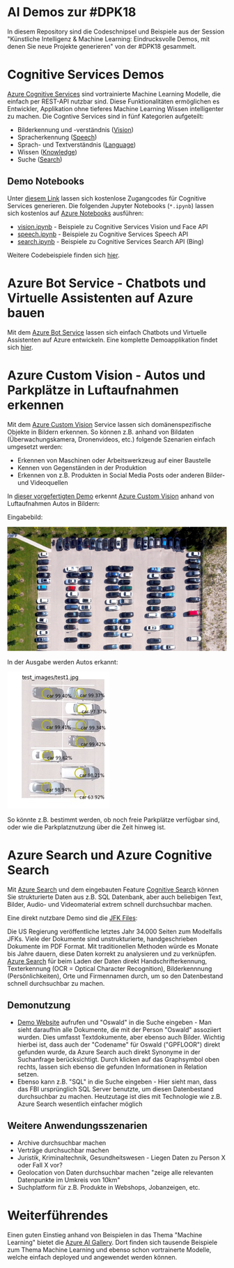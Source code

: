 #  AI Demos zur #DPK18

In diesem Repository sind die Codeschnipsel und Beispiele aus der Session "Künstliche Intelligenz & Machine Learning: Eindrucksvolle Demos, mit denen Sie neue Projekte generieren" von der #DPK18 gesammelt.


# Cognitive Services Demos

[Azure Cognitive Services](https://azure.microsoft.com/en-us/services/cognitive-services/) sind vortrainierte Machine Learning Modelle, die einfach per REST-API nutzbar sind. Diese Funktionalitäten ermöglichen es Entwickler, Applikation ohne tieferes Machine Learning Wissen intelligenter zu machen. Die Cogntive Services sind in fünf Kategorien aufgeteilt:

* Bilderkennung und -verständnis ([Vision](https://azure.microsoft.com/en-us/services/cognitive-services/directory/vision/))
* Spracherkennung ([Speech](https://azure.microsoft.com/en-us/services/cognitive-services/directory/speech/))
* Sprach- und Textverständnis ([Language](https://azure.microsoft.com/en-us/services/cognitive-services/directory/lang/))
* Wissen ([Knowledge](https://azure.microsoft.com/en-us/services/cognitive-services/directory/know/))
* Suche ([Search](https://azure.microsoft.com/en-us/services/cognitive-services/directory/search/))

## Demo Notebooks

Unter [diesem Link](https://azure.microsoft.com/de-de/try/cognitive-services/my-apis/) lassen sich kostenlose Zugangcodes für Cognitive Services generieren. Die folgenden Jupyter Notebooks (`*.ipynb`) lassen sich kostenlos auf [Azure Notebooks](https://notebooks.azure.com) ausführen:

* [vision.ipynb](notebooks/vision.ipynb) - Beispiele zu Cognitive Services Vision und Face API
* [speech.ipynb](notebooks/speech.ipynb) - Beispiele zu Cognitive Services Speech API
* [search.ipynb](notebooks/search.ipynb) - Beispiele zu Cognitive Services Search API (Bing)

Weitere Codebeispiele finden sich [hier](https://docs.microsoft.com/en-us/azure/cognitive-services/).

# Azure Bot Service - Chatbots und Virtuelle Assistenten auf Azure bauen

Mit dem [Azure Bot Service](https://azure.microsoft.com/en-us/services/bot-service/) lassen sich einfach Chatbots und Virtuelle Assistenten auf Azure entwickeln. Eine komplette Demoapplikation findet sich [hier](https://demos.microsoft.com/demos/details/185).

# Azure Custom Vision - Autos und Parkplätze in Luftaufnahmen erkennen 

Mit dem [Azure Custom Vision](https://www.customvision.ai) Service lassen sich domänenspezifische Objekte in Bildern erkennen. So können z.B. anhand von Bildaten (Überwachungskamera, Dronenvideos, etc.) folgende Szenarien einfach umgesetzt werden:

* Erkennen von Maschinen oder Arbeitswerkzeug auf einer Baustelle
* Kennen von Gegenständen in der Produktion
* Erkennen von z.B. Produkten in Social Media Posts oder anderen Bilder- und Videoquellen

In [dieser vorgefertigten Demo](https://github.com/csiebler/parking-lot-demo-custom-vision) erkennt [Azure Custom Vision](https://www.customvision.ai) anhand von Luftaufnahmen Autos in Bildern:

Eingabebild:

![Alt text](images/parkinglot.jpg)

In der Ausgabe werden Autos erkannt:

![Alt text](images/detected_cars.jpg)

So könnte z.B. bestimmt werden, ob noch freie Parkplätze verfügbar sind, oder wie die Parkplatznutzung über die Zeit hinweg ist.

# Azure Search und Azure Cognitive Search

Mit [Azure Search](https://azure.microsoft.com/en-us/services/search/) und dem eingebauten Feature [Cognitive Search](https://docs.microsoft.com/en-us/azure/search/cognitive-search-concept-intro) können Sie strukturierte Daten aus z.B. SQL Datenbank, aber auch beliebigen Text, Bilder, Audio- und Videomaterial extrem schnell durchsuchbar machen.

Eine direkt nutzbare Demo sind die [JFK Files](https://jfk-demo.azurewebsites.net):

Die US Regierung veröffentliche letztes Jahr 34.000 Seiten zum Modelfalls JFKs. Viele der Dokumente sind unstrukturierte, handgeschrieben Dokumente im PDF Format. Mit traditionellen Methoden würde es Monate bis Jahre dauern, diese Daten korrekt zu analysieren und zu verknüpfen. [Azure Search](https://azure.microsoft.com/en-us/services/search/) für beim Laden der Daten direkt Handschrifterkennung, Texterkennung (OCR = Optical Character Recognition), Bilderkennnung (Persönlichkeiten), Orte und Firmennamen durch, um so den Datenbestand schnell durchsuchbar zu machen.

## Demonutzung

* [Demo Website](https://jfk-demo.azurewebsites.net) aufrufen und "Oswald" in die Suche eingeben - Man sieht daraufhin alle Dokumente, die mit der Person "Oswald" assoziiert wurden. Dies umfasst Textdokumente, aber ebenso auch Bilder. Wichtig hierbei ist, dass auch der "Codename" für Oswald ("GPFLOOR") direkt gefunden wurde, da Azure Search auch direkt Synonyme in der Suchanfrage berücksichtigt. Durch klicken auf das Graphsymbol oben rechts, lassen sich ebenso die gefunden Informationen in Relation setzen.
* Ebenso kann z.B. "SQL" in die Suche eingeben - Hier sieht man, dass das FBI ursprünglich SQL Server benutzte, um diesen Datenbestand durchsuchbar zu machen. Heutzutage ist dies mit Technologie wie z.B. Azure Search wesentlich einfacher möglich

## Weitere Anwendungsszenarien

* Archive durchsuchbar machen
* Verträge durchsuchbar machen
* Juristik, Kriminaltechnik, Gesundheitswesen - Liegen Daten zu Person X oder Fall X vor? 
* Geolocation von Daten durchsuchbar machen "zeige alle relevanten Datenpunkte im Umkreis von 10km"
* Suchplatform für z.B. Produkte in Webshops, Jobanzeigen, etc.

# Weiterführendes

Einen guten Einstieg anhand von Beispielen in das Thema "Machine Learning" bietet die [Azure AI Gallery](https://gallery.azure.ai). Dort finden sich tausende Beispiele zum Thema Machine Learning und ebenso schon vortrainerte Modelle, welche einfach deployed und angewendet werden können.